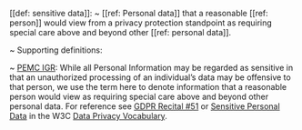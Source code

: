 [[def: sensitive data]]:
~ [[ref: Personal data]] that a reasonable [[ref: person]] would view from a privacy protection standpoint as requiring special care above and beyond other [[ref: personal data]].

~ Supporting definitions:

~ [PEMC IGR](https://kantarainitiative.org/download/pemc-implementors-guidance-report/): While all Personal Information may be regarded as sensitive in that an unauthorized processing of an individual’s data may be offensive to that person, we use the term here to denote information that a reasonable person would view as requiring special care above and beyond other personal data. For reference see [GDPR Recital #51](https://www.privacy-regulation.eu/en/recital-51-GDPR.htm) or [Sensitive Personal Data](https://w3c.github.io/dpv/dpv/#SensitivePersonalData) in the W3C [Data Privacy Vocabulary](https://w3id.org/dpv).


